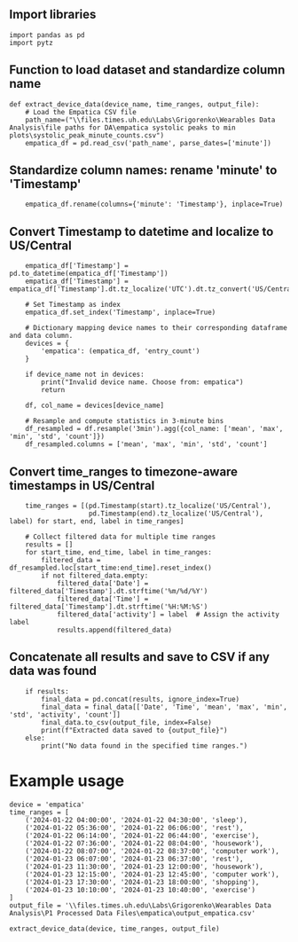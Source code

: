 ## Import libraries
    import pandas as pd
    import pytz

## Function to load dataset and standardize column name
    def extract_device_data(device_name, time_ranges, output_file):
        # Load the Empatica CSV file
        path_name=("\\files.times.uh.edu\Labs\Grigorenko\Wearables Data Analysis\file paths for DA\empatica systolic peaks to min plots\systolic_peak_minute_counts.csv")
        empatica_df = pd.read_csv('path_name', parse_dates=['minute'])

## Standardize column names: rename 'minute' to 'Timestamp'
        empatica_df.rename(columns={'minute': 'Timestamp'}, inplace=True)

## Convert Timestamp to datetime and localize to US/Central
        empatica_df['Timestamp'] = pd.to_datetime(empatica_df['Timestamp'])
        empatica_df['Timestamp'] = empatica_df['Timestamp'].dt.tz_localize('UTC').dt.tz_convert('US/Central')

        # Set Timestamp as index
        empatica_df.set_index('Timestamp', inplace=True)

        # Dictionary mapping device names to their corresponding dataframe and data column.
        devices = {
            'empatica': (empatica_df, 'entry_count')
        }

        if device_name not in devices:
            print("Invalid device name. Choose from: empatica")
            return

        df, col_name = devices[device_name]

        # Resample and compute statistics in 3-minute bins
        df_resampled = df.resample('3min').agg({col_name: ['mean', 'max', 'min', 'std', 'count']})
        df_resampled.columns = ['mean', 'max', 'min', 'std', 'count']

## Convert time_ranges to timezone-aware timestamps in US/Central
        time_ranges = [(pd.Timestamp(start).tz_localize('US/Central'),
                        pd.Timestamp(end).tz_localize('US/Central'), label) for start, end, label in time_ranges]

        # Collect filtered data for multiple time ranges
        results = []
        for start_time, end_time, label in time_ranges:
            filtered_data = df_resampled.loc[start_time:end_time].reset_index()
            if not filtered_data.empty:
                filtered_data['Date'] = filtered_data['Timestamp'].dt.strftime('%m/%d/%Y')
                filtered_data['Time'] = filtered_data['Timestamp'].dt.strftime('%H:%M:%S')
                filtered_data['activity'] = label  # Assign the activity label
                results.append(filtered_data)

## Concatenate all results and save to CSV if any data was found
        if results:
            final_data = pd.concat(results, ignore_index=True)
            final_data = final_data[['Date', 'Time', 'mean', 'max', 'min', 'std', 'activity', 'count']]
            final_data.to_csv(output_file, index=False)
            print(f"Extracted data saved to {output_file}")
        else:
            print("No data found in the specified time ranges.")

# Example usage
    device = 'empatica'
    time_ranges = [
        ('2024-01-22 04:00:00', '2024-01-22 04:30:00', 'sleep'),
        ('2024-01-22 05:36:00', '2024-01-22 06:06:00', 'rest'),
        ('2024-01-22 06:14:00', '2024-01-22 06:44:00', 'exercise'),
        ('2024-01-22 07:36:00', '2024-01-22 08:04:00', 'housework'),
        ('2024-01-22 08:07:00', '2024-01-22 08:37:00', 'computer work'),
        ('2024-01-23 06:07:00', '2024-01-23 06:37:00', 'rest'),
        ('2024-01-23 11:30:00', '2024-01-23 12:00:00', 'housework'),
        ('2024-01-23 12:15:00', '2024-01-23 12:45:00', 'computer work'),
        ('2024-01-23 17:30:00', '2024-01-23 18:00:00', 'shopping'),
        ('2024-01-23 10:10:00', '2024-01-23 10:40:00', 'exercise')
    ]
    output_file = '\\files.times.uh.edu\Labs\Grigorenko\Wearables Data Analysis\P1 Processed Data Files\empatica\output_empatica.csv'
    
    extract_device_data(device, time_ranges, output_file)
